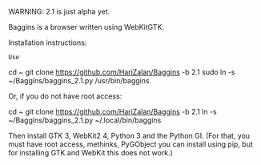 WARNING: 2.1 is just alpha yet.

Baggins is a browser written using WebKitGTK.

Installation instructions:

    Use

  cd ~
  git clone https://github.com/HariZalan/Baggins -b 2.1
  sudo ln -s ~/Baggins/baggins_2.1.py /usr/bin/baggins

Or, if you do not have root access:

cd ~
git clone https://github.com/HariZalan/Baggins -b 2.1
ln -s ~/Baggins/baggins_2.1.py ~/.local/bin/baggins

Then install GTK 3, WebKit2 4, Python 3 and the Python GI. (For that, you must have root access, methinks, PyGObject you can install using pip, but for installing GTK and WebKit this does not work.)
